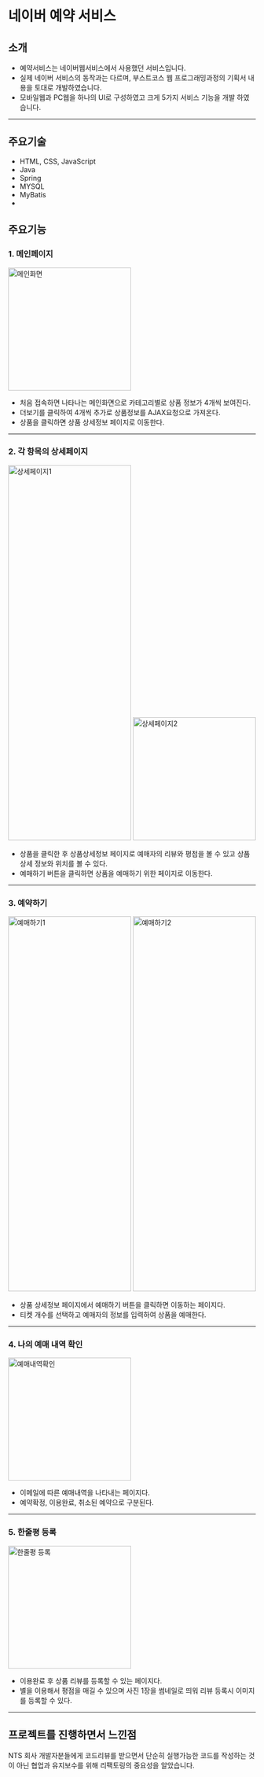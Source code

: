 # 네이버 예약 서비스

## 소개

- 예약서비스는 네이버웹서비스에서 사용했던 서비스입니다.
- 실제 네이버 서비스의 동작과는 다르며, 부스트코스 웹 프로그래밍과정의 기획서 내용을 토대로 개발하였습니다.
- 모바일웹과 PC웹을 하나의 UI로 구성하였고 크게 5가지 서비스 기능을 개발 하였습니다.
<hr>

## 주요기술
- HTML, CSS, JavaScript
- Java
- Spring
- MYSQL
- MyBatis
- 
## 주요기능
### 1. 메인페이지

<p>
<img width="250" alt="메인화면" src="https://user-images.githubusercontent.com/26062056/93191596-acc94400-f77f-11ea-8283-dae45f319ba7.png">
</p>

- 처음 접속하면 나타나는 메인화면으로 카테고리별로 상품 정보가 4개씩 보여진다.
- 더보기를 클릭하여 4개씩 추가로 상품정보를 AJAX요청으로 가져온다.
- 상품을 클릭하면 상품 상세정보 페이지로 이동한다.
<hr>

### 2. 각 항목의 상세페이지

<p float="left">
<img width="250" height="763" alt="상세페이지1" src="https://user-images.githubusercontent.com/26062056/93197437-983c7a00-f786-11ea-9fd7-5896efb8772c.png">
<img width="250" heigth="763" alt="상세페이지2" src="https://user-images.githubusercontent.com/26062056/93197447-9c689780-f786-11ea-9106-138ee1e39efc.png">
</p>

- 상품을 클릭한 후 상품상세정보 페이지로 예매자의 리뷰와 평점을 볼 수 있고 상품 상세 정보와 위치를 볼 수 있다.
- 예매하기 버튼을 클릭하면 상품을 예매하기 위한 페이지로 이동한다.
<hr>

### 3. 예약하기

<p float="left">
<img width="250" height="763" alt="예매하기1" src="https://user-images.githubusercontent.com/26062056/93197454-9d99c480-f786-11ea-8aec-083743a980d1.png">
<img width="250" height="763" alt="예매하기2" src="https://user-images.githubusercontent.com/26062056/93197457-9ecaf180-f786-11ea-835c-e70599fdd678.png">
</p>

- 상품 상세정보 페이지에서 예매하기 버튼을 클릭하면 이동하는 페이지다.
- 티켓 개수를 선택하고 예매자의 정보를 입력하여 상품을 예매한다.
<hr>

### 4. 나의 예매 내역 확인

<p>
<img width="250" alt="예매내역확인" src="https://user-images.githubusercontent.com/26062056/93197451-9d99c480-f786-11ea-992d-e3acca5edc74.png">
</p>

- 이메일에 따른 예매내역을 나타내는 페이지다.
- 예약확정, 이용완료, 취소된 예약으로 구분된다.
<hr>

### 5. 한줄평 등록

<p>
<img width="250" alt="한줄평 등록" src="https://user-images.githubusercontent.com/26062056/93197697-eb163180-f786-11ea-8f24-3cff3c566ae4.png">
</p>

- 이용완료 후 상품 리뷰를 등록할 수 있는 페이지다.
- 별을 이용해서 평점을 매길 수 있으며 사진 1장을 썸네일로 띄워 리뷰 등록시 이미지를 등록할 수 있다.
<hr>


## 프로젝트를 진행하면서 느낀점
NTS 회사 개발자분들에게 코드리뷰를 받으면서 단순히 실행가능한 코드를 작성하는 것이 아닌 협업과 유지보수를 위해 리팩토링의 중요성을 알았습니다.


